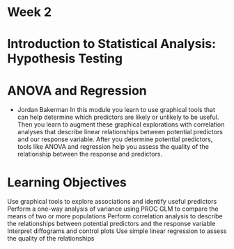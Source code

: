 # Week 2

# Introduction to Statistical Analysis: Hypothesis Testing


# ANOVA and Regression
* Jordan Bakerman
In this module you learn to use graphical tools that can help determine which predictors are likely or unlikely to be useful. Then you learn to augment these graphical explorations with correlation analyses that describe linear relationships between potential predictors and our response variable. After you determine potential predictors, tools like ANOVA and regression help you assess the quality of the relationship between the response and predictors.

# Learning Objectives
Use graphical tools to explore associations and identify useful predictors
Perform a one-way analysis of variance using PROC GLM to compare the means of two or more populations
Perform correlation analysis to describe the relationships between potential predictors and the response variable
Interpret diffograms and control plots
Use simple linear regression to assess the quality of the relationships

